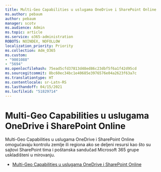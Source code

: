 ```yaml
---
title: Multi-Geo Capabilities u uslugama OneDrive i SharePoint Online
ms.author: pebaum
author: pebaum
manager: scotv
ms.audience: Admin
ms.topic: article
ms.service: o365-administration
ROBOTS: NOINDEX, NOFOLLOW
localization_priority: Priority
ms.collection: Adm_O365
ms.custom:
- "9001088"
- "5694"
ms.openlocfilehash: 75ead5cfd37813d48ed86c23dbf5f6a1f42d95cd
ms.sourcegitcommit: 8bc60ec34bc1e40685e3976576e04a2623f63a7c
ms.translationtype: HT
ms.contentlocale: sr-Latn-RS
ms.lasthandoff: 04/15/2021
ms.locfileid: "51829714"
---
```

# <a name="multi-geo-capabilities-in-onedrive-and-sharepoint-online"></a>Multi-Geo Capabilities u uslugama OneDrive i SharePoint Online

Multi-Geo Capabilities u uslugama OneDrive i SharePoint Online omogućavaju kontrolu zemlje ili regiona ako se deljeni resursi kao što su sajtovi SharePoint tima i poštanska sandučad Microsoft 365 grupe uskladišteni u mirovanju.
- [Multi-Geo Capabilities u uslugama OneDrive i SharePoint Online](https://docs.microsoft.com/office365/enterprise/multi-geo-capabilities-in-onedrive-and-sharepoint-online-in-office-365)
